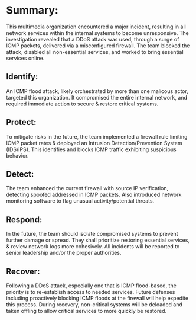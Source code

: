 # Summary:
This multimedia organization encountered a major incident, resulting in all network services within the internal systems to 
become unresponsive. The investigation revealed that a DDoS attack was used, through a surge of ICMP packets, delivered via a 
misconfigured firewall. The team blocked the attack, disabled all non-essential services, and worked to bring essential services online.

## Identify: 
An ICMP flood attack, likely orchestrated by more than one malicous actor, targeted this organization. It compromised the entire internal network, 
and required immediate action to secure & restore critical systems.

## Protect:
To mitigate risks in the future, the team implemented a firewall rule limiting ICMP packet rates & deployed an Intrusion Detection/Prevention System (IDS/IPS).
This identifies and blocks ICMP traffic exhibiting suspicious behavior.

## Detect:
The team enhanced the current firewall with source IP verification, detecting spoofed addressed in ICMP packets.
Also introduced network monitoring software to flag unusual activity/potential threats.

## Respond:
In the future, the team should isolate compromised systems to prevent further damage or spread. They shall prioritize restoring essential services, & review network logs
more cohesively. All incidents will be reported to senior leadership and/or the proper authorities.

## Recover:
Following a DDoS attack, especially one that is ICMP flood-based, the priority is to re-establish access to needed services.
Future defenses including proactively blocking ICMP floods at the firewall will help expedite this process. During recovery,
non-critical systems will be deloaded and taken offling to allow critical services to more quickly be restored.
